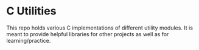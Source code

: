 # C Utilities
This repo holds various C implementations of different utility modules.  It is meant to provide helpful libraries for other projects as well as for learning/practice.
